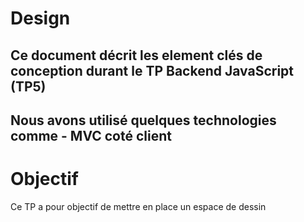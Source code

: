 <h1>Design</h1>
<h2>Ce document décrit les element clés de conception durant le TP Backend JavaScript (TP5)</h2>
<h2>Nous avons utilisé quelques technologies comme - MVC coté client </h2>
<h1>Objectif</h1>

 Ce TP a pour objectif de mettre en place un espace de dessin
